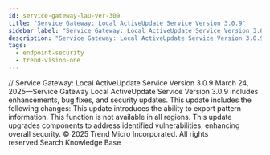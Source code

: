 ```yaml
---
id: service-gateway-lau-ver-309
title: "Service Gateway: Local ActiveUpdate Service Version 3.0.9"
sidebar_label: "Service Gateway: Local ActiveUpdate Service Version 3.0.9"
description: "Service Gateway: Local ActiveUpdate Service Version 3.0.9"
tags:
  - endpoint-security
  - trend-vision-one
---
```


/*<![CDATA[*/ $('#title').html($('meta[name=map-description]').attr('content')); /*]]>*/ Service Gateway: Local ActiveUpdate Service Version 3.0.9 March 24, 2025—Service Gateway Local ActiveUpdate Service Version 3.0.9 includes enhancements, bug fixes, and security updates. This update includes the following changes: This update introduces the ability to export pattern information. This function is not available in all regions. This update upgrades components to address identified vulnerabilities, enhancing overall security. © 2025 Trend Micro Incorporated. All rights reserved.Search Knowledge Base